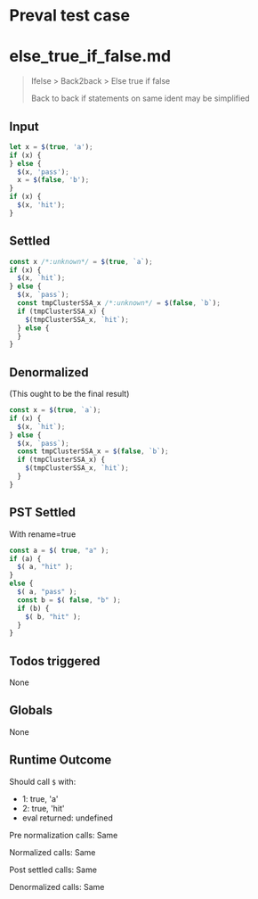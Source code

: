 # Preval test case

# else_true_if_false.md

> Ifelse > Back2back > Else true if false
>
> Back to back if statements on same ident may be simplified

## Input

`````js filename=intro
let x = $(true, 'a');
if (x) {
} else {
  $(x, 'pass');
  x = $(false, 'b');
}
if (x) {
  $(x, 'hit');
}
`````


## Settled


`````js filename=intro
const x /*:unknown*/ = $(true, `a`);
if (x) {
  $(x, `hit`);
} else {
  $(x, `pass`);
  const tmpClusterSSA_x /*:unknown*/ = $(false, `b`);
  if (tmpClusterSSA_x) {
    $(tmpClusterSSA_x, `hit`);
  } else {
  }
}
`````


## Denormalized
(This ought to be the final result)

`````js filename=intro
const x = $(true, `a`);
if (x) {
  $(x, `hit`);
} else {
  $(x, `pass`);
  const tmpClusterSSA_x = $(false, `b`);
  if (tmpClusterSSA_x) {
    $(tmpClusterSSA_x, `hit`);
  }
}
`````


## PST Settled
With rename=true

`````js filename=intro
const a = $( true, "a" );
if (a) {
  $( a, "hit" );
}
else {
  $( a, "pass" );
  const b = $( false, "b" );
  if (b) {
    $( b, "hit" );
  }
}
`````


## Todos triggered


None


## Globals


None


## Runtime Outcome


Should call `$` with:
 - 1: true, 'a'
 - 2: true, 'hit'
 - eval returned: undefined

Pre normalization calls: Same

Normalized calls: Same

Post settled calls: Same

Denormalized calls: Same
